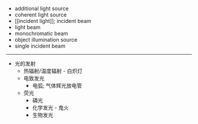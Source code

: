 - additional light source
- coherent light source
- [[incident light]]; incident beam
- light beam
- monochromatic beam
- object illumination source
- single incident beam
- ---
- 光的发射
    - 热辐射/温度辐射 - 白炽灯
    - 电致发光
        - 电弧; 气体辉光放电管
    - 荧光
        - 磷光
        - 化学发光 - 鬼火
        - 生物发光
